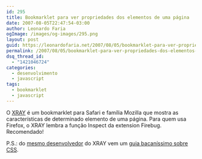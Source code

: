 ```yaml
---
id: 295
title: Bookmarklet para ver propriedades dos elementos de uma página
date: 2007-08-05T22:47:54-03:00
author: Leonardo Faria
ogImage: /images/og-images/295.png
layout: post
guid: https://leonardofaria.net/2007/08/05/bookmarklet-para-ver-propriedades-dos-elementos-de-uma-pagina/
permalink: /2007/08/05/bookmarklet-para-ver-propriedades-dos-elementos-de-uma-pagina/
dsq_thread_id:
  - "1421046724"
categories:
  - desenvolvimento
  - javascript
tags:
  - bookmarklet
  - javascript
---
```

O [XRAY](http://westciv.com/xray/) é um bookmarklet para Safari e família Mozilla que mostra as características de determinado elemento de uma página. Para quem usa Firefox, o XRAY lembra a função Inspect da extension Firebug. Recomendado!

P.S.: do [mesmo desenvolvedor](http://westciv.com/) do XRAY vem um [guia bacaníssimo sobre CSS](http://westciv.com/style_master/academy/css_tutorial/index.html).
